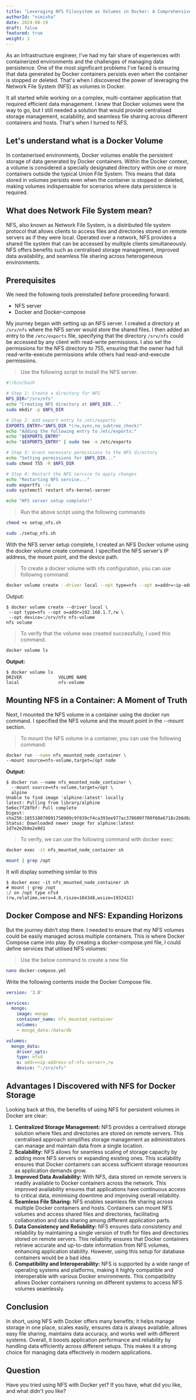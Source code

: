 ```yaml
---
title: "Leveraging NFS Filesystem as Volumes in Docker: A Comprehensive Guide"
authorId: "nimisha"
date: 2024-08-19
draft: false
featured: true
weight: 1
---
```


As an Infrastructure engineer, I've had my fair share of experiences with containerized environments and the challenges of managing data persistence. One of the most significant problems I've faced is ensuring that data generated by Docker containers persists even when the container is stopped or deleted. That's when I discovered the power of leveraging the Network File System (NFS) as volumes in Docker.

It all started while working on a complex, multi-container application that required efficient data management. I knew that Docker volumes were the way to go, but I still needed a solution that would provide centralised storage management, scalability, and seamless file sharing across different containers and hosts. That's when I turned to NFS.

## Let's understand what is a Docker Volume

In containerised environments, Docker volumes enable the persistent storage of data generated by Docker containers. Within the Docker context, a volume is considered a specially designated directory within one or more containers outside the typical Union File System. This means that data stored in volumes persists even when the container is stopped or deleted, making volumes indispensable for scenarios where data persistence is required.

## What does Network File System mean?

NFS, also known as Network File System, is a distributed file system protocol that allows clients to access files and directories stored on remote servers as if they were local. Operated over a network, NFS provides a shared file system that can be accessed by multiple clients simultaneously. NFS offers benefits such as centralised storage management, improved data availability, and seamless file sharing across heterogeneous environments.

## Prerequisites

We need the following tools preinstalled before proceeding forward.

- NFS server
- Docker and Docker-compose

My journey began with setting up an NFS server. I created a directory at `/srv/nfs` where the NFS server would store the shared files. I then added an entry to the `/etc/exports` file, specifying that the directory `/srv/nfs` could be accessed by any client with read-write permissions. I also set the permissions for the NFS directory to 755, ensuring that the owner had full read-write-execute permissions while others had read-and-execute permissions.

> Use the following script to install the NFS server.

```bash
#!/bin/bash

# Step 1: Create a directory for NFS
NFS_DIR="/srv/nfs"
echo "Creating NFS directory at $NFS_DIR..."
sudo mkdir -p $NFS_DIR

# Step 2: Add export entry to /etc/exports
EXPORTS_ENTRY="$NFS_DIR *(rw,sync,no_subtree_check)"
echo "Adding the following entry to /etc/exports:"
echo "$EXPORTS_ENTRY"
echo "$EXPORTS_ENTRY" | sudo tee -a /etc/exports

# Step 3: Grant necessary permissions to the NFS directory
echo "Setting permissions for $NFS_DIR..."
sudo chmod 755 -R $NFS_DIR

# Step 4: Restart the NFS service to apply changes
echo "Restarting NFS service..."
sudo exportfs -ra
sudo systemctl restart nfs-kernel-server

echo "NFS server setup complete!"
```

> Run the above script using the following commands

```bash
chmod +x setup_nfs.sh
```

```bash
sudo ./setup_nfs.sh
```

With the NFS server setup complete, I created an NFS Docker volume using the docker volume create command. I specified the NFS server's IP address, the mount point, and the device path.

> To create a docker volume with nfs configuration, you can use following command:

```bash
docker volume create --driver local --opt type=nfs --opt o=addr=<ip-address-of-nfs-server>,rw --opt device=:/srv/nfs  nfs-volume
```

Output:

```text
$ docker volume create --driver local \
 --opt type=nfs --opt o=addr=192.168.1.7,rw \
 --opt device=:/srv/nfs nfs-volume 
nfs volume
```

> To verify that the volume was created successfully, I used this command.

```bash
docker volume ls
```

**Output:**

```text
$ docker volume ls
DRIVER              VOLUME NAME
local               nfs-volume
```

## Mounting NFS in a Container: A Moment of Truth

Next, I mounted the NFS volume in a container using the docker run command. I specified the NFS volume and the mount point in the --mount section.

> To mount the NFS volume in a container, you can use the following command:

```bash
docker run --name nfs_mounted_node_container \
--mount source=nfs-volume,target=/opt node
```

**Output:**

```text
$ docker run --name nfs_mounted_node_container \
  --mount source=nfs-volume,target=/opt \
  alpine
Unable to find image 'alphine:latest' locally
latest: Pulling from library/alphine
5e6ec7f28fbf: Pull complete
Digest: sha256:185518070891758909c9f839cf4ca393ee977ac378609f700f60a6718c2b6d6a
Status: Downloaded newer image for alphine:latest
1d7e2e2b8e2e0d1
```

> To verify, we can use the following command with docker exec:

```bash
docker exec -it nfs_mounted_node_container sh
```

```bash
mount | grep /opt
```

It will display something similar to this
  
  ```text
$ docker exec -it nfs_mounted_node_container sh
# mount | grep /opt
:/ on /opt type nfs4
(rw,relatime,vers=4.0,risze=104348,wsize=1932432)
  ```

## Docker Compose and NFS: Expanding Horizons

But the journey didn’t stop there. I needed to ensure that my NFS volumes could be easily managed across multiple containers. This is where Docker Compose came into play. By creating a docker-compose.yml file, I could define services that utilised NFS volumes:

> Use the below command to create a new file

```bash
nano docker-compose.yml
```

Write the following contents inside the Docker Compose file.

```yaml
version: '3.8'

services:
  mongo:
    image: mongo
    container_name: nfs_mounted_container
    volumes:
    - mongo_data:/data/db

volumes:
  mongo_data:
    driver_opts:
    type: nfs4
    o: addr=<ip-address-of-nfs-server>,rw
    device: ":/srv/nfs"
```

## Advantages I Discovered with NFS for Docker Storage

Looking back at this, the benefits of using NFS for persistent volumes in Docker are clear:

1. **Centralized Storage Management:** NFS provides a centralised storage solution where files and directories are stored on remote servers. This centralised approach simplifies storage management as administrators can manage and maintain data from a single location.
2. **Scalability:** NFS allows for seamless scaling of storage capacity by adding more NFS servers or expanding existing ones. This scalability ensures that Docker containers can access sufficient storage resources as application demands grow.
3. **Improved Data Availability:** With NFS, data stored on remote servers is readily available to Docker containers across the network. This improved availability ensures that applications have continuous access to critical data, minimising downtime and improving overall reliability.
4. **Seamless File Sharing:** NFS enables seamless file sharing across multiple Docker containers and hosts. Containers can mount NFS volumes and access shared files and directories, facilitating collaboration and data sharing among different application parts.
5. **Data Consistency and Reliability:** NFS ensures data consistency and reliability by maintaining a single version of truth for files and directories stored on remote servers. This reliability ensures that Docker containers retrieve accurate and up-to-date information from NFS volumes, enhancing application stability.  However, using this setup for database containers would be a bad idea.
6. **Compatibility and Interoperability:** NFS is supported by a wide range of operating systems and platforms, making it highly compatible and interoperable with various Docker environments. This compatibility allows Docker containers running on different systems to access NFS volumes seamlessly.

## Conclusion

In short, using NFS with Docker offers many benefits; it helps manage storage in one place, scales easily, ensures data is always available, allows easy file sharing, maintains data accuracy, and works well with different systems. Overall, it boosts application performance and reliability by handling data efficiently across different setups. This makes it a strong choice for managing data effectively in modern applications.

## Question

Have you tried using NFS with Docker yet? If you have, what did you like, and what didn't you like?
